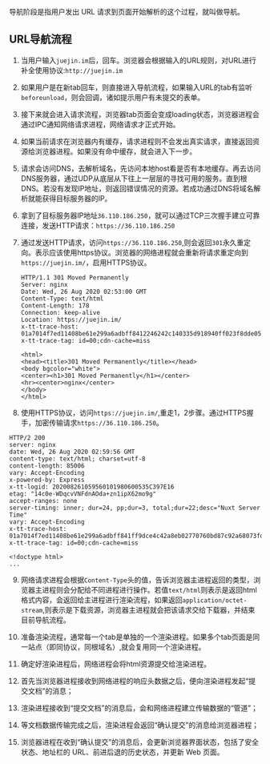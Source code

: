 导航阶段是指用户发出 URL 请求到页面开始解析的这个过程，就叫做导航。

## URL导航流程

1. 当用户输入`juejin.im`后，回车。浏览器会根据输入的URL规则，对URL进行补全使用协议:`http://juejin.im`

2. 如果用户是在新tab回车，则直接进入导航流程，如果输入URL的tab有监听`beforeunload`，则会回调，诸如提示用户有未提交的表单。

3. 接下来就会进入请求流程，浏览器tab页面会变成loading状态，浏览器进程会通过IPC通知网络请求进程，网络请求才正式开始。

4. 如果当前请求在浏览器内有缓存，请求进程则不会发出真实请求，直接返回资源给浏览器进程。如果没有命中缓存，就会进入下一步。

5. 请求会访问DNS，去解析域名，先访问本地host看是否有本地缓存。再去访问DNS服务器，通过UDP从底层从下往上一层层的寻找可用的服务。直到根DNS。若没有发现IP地址，则返回错误情况的资源。若成功通过DNS将域名解析就能获得目标服务器的IP。

6. 拿到了目标服务器IP地址`36.110.186.250`，就可以通过TCP三次握手建立可靠连接，发送HTTP请求：`https://36.110.186.250`

7. 通过发送HTTP请求，访问`https://36.110.186.250`,则会返回`301`永久重定向。表示应该使用https协议。浏览器的网络进程就会重新将请求重定向到`https://juejin.im/`，启用HTTPS协议。

   ```http
   HTTP/1.1 301 Moved Permanently
   Server: nginx
   Date: Wed, 26 Aug 2020 02:53:00 GMT
   Content-Type: text/html
   Content-Length: 178
   Connection: keep-alive
   Location: https://juejin.im/
   x-tt-trace-host: 01a7014f7ed11408be61e299a6adbff8412246242c140335d918940ff023f8dde055bd25b0c6a8d6bda2c2376ff2feea70
   x-tt-trace-tag: id=00;cdn-cache=miss
   
   <html>
   <head><title>301 Moved Permanently</title></head>
   <body bgcolor="white">
   <center><h1>301 Moved Permanently</h1></center>
   <hr><center>nginx</center>
   </body>
   </html>
   ```

8. 使用HTTPS协议，访问`https://juejin.im/`,重走1，2步骤。通过HTTPS握手，加密传输请求`https://36.110.186.250`。

```http
HTTP/2 200 
server: nginx
date: Wed, 26 Aug 2020 02:59:56 GMT
content-type: text/html; charset=utf-8
content-length: 85006
vary: Accept-Encoding
x-powered-by: Express
x-tt-logid: 202008261059560101980600535C397E16
etag: "14c0e-WDqcvVNFdnAOda+zn1ipX62mo9g"
accept-ranges: none
server-timing: inner; dur=24, pp;dur=3, total;dur=22;desc="Nuxt Server Time"
vary: Accept-Encoding
x-tt-trace-host: 01a7014f7ed11408be61e299a6adbff841ff9dce4c42a8eb02770760bd87c92a68073fd989412c4bf563db545beb35a8df9ac47cd20c3e786ab3cfa73be4817c4d
x-tt-trace-tag: id=00;cdn-cache=miss

<!doctype html>
...
```

9. 网络请求进程会根据`Content-Type`头的值，告诉浏览器主进程返回的类型，浏览器主进程则会分配给不同进程进行操作。若值`text/html`则表示是返回html格式内容，会返回给主进程进行渲染流程，如果返回`application/octet-stream`,则表示是下载资源，浏览器主进程就会把该请求交给下载器，并结束目前导航流程。
10. 准备渲染流程，通常每一个tab是单独的一个渲染进程。如果多个tab页面是同一站点（即同协议，同根域名）,就会复用同一个渲染进程。
11. 确定好渲染进程后，网络进程会将html资源提交给渲染进程。

1. 首先当浏览器进程接收到网络进程的响应头数据之后，便向渲染进程发起“提交文档”的消息；
2. 渲染进程接收到“提交文档”的消息后，会和网络进程建立传输数据的“管道”；
3. 等文档数据传输完成之后，渲染进程会返回“确认提交”的消息给浏览器进程；
4. 浏览器进程在收到“确认提交”的消息后，会更新浏览器界面状态，包括了安全状态、地址栏的 URL、前进后退的历史状态，并更新 Web 页面。